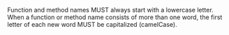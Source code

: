 Function and method names MUST always start with a lowercase letter. When a function or method name consists of more than one word, the first letter of each new word MUST be capitalized (camelCase).
